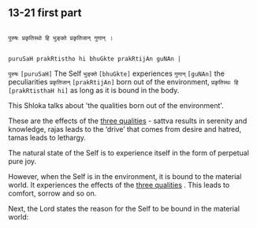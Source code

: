 ## 13-21 first part


```shloka-sa

पुरुषः प्रकृतिस्थो हि भुङ्क्ते प्रकृतिजान् गुणान् ।

```
```shloka-sa-hk

puruSaH prakRtistho hi bhuGkte prakRtijAn guNAn |

```
`पुरुषः` `[puruSaH]` The Self `भुङ्क्ते` `[bhuGkte]` experiences `गुणान्` `[guNAn]` the peculiarities `प्रकृतिजान्` `[prakRtijAn]` born out of the environment, `प्रकृतिस्थः हि` `[prakRtisthaH hi]` as long as it is bound in the body.

This Shloka talks about 'the qualities born out of the environment'. 

These are the effects of the 
[three qualities](2-45_to_2-46.md#satva_rajas_tamas) - sattva results in serenity and knowledge, rajas leads to the ‘drive’ that comes from desire and hatred, tamas leads to lethargy. 

The natural state of the Self is to experience itself in the form of perpetual pure joy. 

However, when the Self is in the environment, it is bound to the material world. It experiences the effects of the 
[three qualities](2-45_to_2-46.md#satva_rajas_tamas)
. This leads to comfort, sorrow and so on.

Next, the Lord states the reason for the Self to be bound in the material world:


